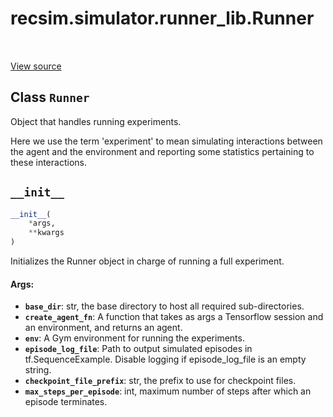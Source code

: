 <div itemscope itemtype="http://developers.google.com/ReferenceObject">
<meta itemprop="name" content="recsim.simulator.runner_lib.Runner" />
<meta itemprop="path" content="Stable" />
<meta itemprop="property" content="__init__"/>
</div>

# recsim.simulator.runner_lib.Runner

<table class="tfo-notebook-buttons tfo-api" align="left">
</table>

<a target="_blank" href="https://github.com/google-research/recsim/simulator/runner_lib.py">View
source</a>

## Class `Runner`

Object that handles running experiments.

<!-- Placeholder for "Used in" -->

Here we use the term 'experiment' to mean simulating interactions between the
agent and the environment and reporting some statistics pertaining to these
interactions.

<h2 id="__init__"><code>__init__</code></h2>

```python
__init__(
    *args,
    **kwargs
)
```

Initializes the Runner object in charge of running a full experiment.

#### Args:

*   <b>`base_dir`</b>: str, the base directory to host all required
    sub-directories.
*   <b>`create_agent_fn`</b>: A function that takes as args a Tensorflow session
    and an environment, and returns an agent.
*   <b>`env`</b>: A Gym environment for running the experiments.
*   <b>`episode_log_file`</b>: Path to output simulated episodes in
    tf.SequenceExample. Disable logging if episode_log_file is an empty string.
*   <b>`checkpoint_file_prefix`</b>: str, the prefix to use for checkpoint
    files.
*   <b>`max_steps_per_episode`</b>: int, maximum number of steps after which an
    episode terminates.
